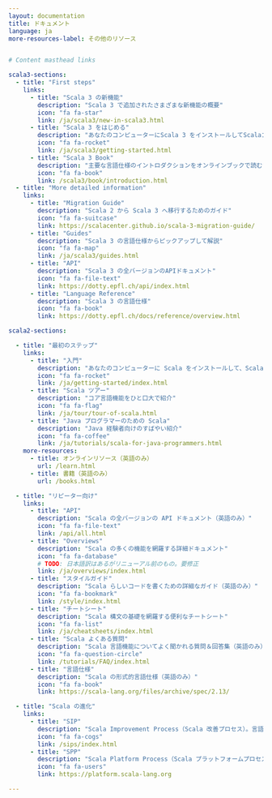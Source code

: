 ```yaml
---
layout: documentation
title: ドキュメント
language: ja
more-resources-label: その他のリソース


# Content masthead links

scala3-sections:
  - title: "First steps"
    links:
      - title: "Scala 3 の新機能"
        description: "Scala 3 で追加されたさまざまな新機能の概要"
        icon: "fa fa-star"
        link: /ja/scala3/new-in-scala3.html
      - title: "Scala 3 をはじめる"
        description: "あなたのコンピューターにScala 3 をインストールしてScalaコードを書きはじめよう!"
        icon: "fa fa-rocket"
        link: /ja/scala3/getting-started.html
      - title: "Scala 3 Book"
        description: "主要な言語仕様のイントロダクションをオンラインブックで読む"
        icon: "fa fa-book"
        link: /scala3/book/introduction.html
  - title: "More detailed information"
    links:
      - title: "Migration Guide"
        description: "Scala 2 から Scala 3 へ移行するためのガイド"
        icon: "fa fa-suitcase"
        link: https://scalacenter.github.io/scala-3-migration-guide/
      - title: "Guides"
        description: "Scala 3 の言語仕様からピックアップして解説"
        icon: "fa fa-map"
        link: /ja/scala3/guides.html
      - title: "API"
        description: "Scala 3 の全バージョンのAPIドキュメント"
        icon: "fa fa-file-text"
        link: https://dotty.epfl.ch/api/index.html
      - title: "Language Reference"
        description: "Scala 3 の言語仕様"
        icon: "fa fa-book"
        link: https://dotty.epfl.ch/docs/reference/overview.html

scala2-sections:

  - title: "最初のステップ"
    links:
      - title: "入門"
        description: "あなたのコンピューターに Scala をインストールして、Scala コードを書きはじめよう！"
        icon: "fa fa-rocket"
        link: /ja/getting-started/index.html
      - title: "Scala ツアー"
        description: "コア言語機能をひと口大で紹介"
        icon: "fa fa-flag"
        link: /ja/tour/tour-of-scala.html
      - title: "Java プログラマーのための Scala"
        description: "Java 経験者向けのすばやい紹介"
        icon: "fa fa-coffee"
        link: /ja/tutorials/scala-for-java-programmers.html
    more-resources:
      - title: オンラインリソース（英語のみ）
        url: /learn.html
      - title: 書籍（英語のみ）
        url: /books.html

  - title: "リピーター向け"
    links:
      - title: "API"
        description: "Scala の全バージョンの API ドキュメント（英語のみ）"
        icon: "fa fa-file-text"
        link: /api/all.html
      - title: "Overviews"
        description: "Scala の多くの機能を網羅する詳細ドキュメント"
        icon: "fa fa-database"
        # TODO: 日本語訳はあるがリニューアル前のもの。要修正
        link: /ja/overviews/index.html
      - title: "スタイルガイド"
        description: "Scala らしいコードを書くための詳細なガイド（英語のみ）"
        icon: "fa fa-bookmark"
        link: /style/index.html
      - title: "チートシート"
        description: "Scala 構文の基礎を網羅する便利なチートシート"
        icon: "fa fa-list"
        link: /ja/cheatsheets/index.html
      - title: "Scala よくある質問"
        description: "Scala 言語機能についてよく聞かれる質問＆回答集（英語のみ）"
        icon: "fa fa-question-circle"
        link: /tutorials/FAQ/index.html
      - title: "言語仕様"
        description: "Scala の形式的言語仕様（英語のみ）"
        icon: "fa fa-book"
        link: https://scala-lang.org/files/archive/spec/2.13/

  - title: "Scala の進化"
    links:
      - title: "SIP"
        description: "Scala Improvement Process（Scala 改善プロセス）。言語とコンパイラの進化（英語のみ）"
        icon: "fa fa-cogs"
        link: /sips/index.html
      - title: "SPP"
        description: "Scala Platform Process（Scala プラットフォームプロセス）。コミュニティ主導型のライブラリの進化（英語のみ）"
        icon: "fa fa-users"
        link: https://platform.scala-lang.org

---
```

